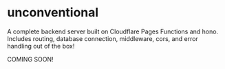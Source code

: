 # unconventional
A complete backend server built on Cloudflare Pages Functions and hono.
Includes routing, database connection, middleware, cors, and error handling out of the box!

COMING SOON!